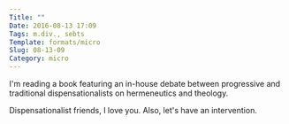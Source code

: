 ```yaml
---
Title: ""
Date: 2016-08-13 17:09
Tags: m.div., sebts
Template: formats/micro
Slug: 08-13-09
Category: micro
---
```


I'm reading a book featuring an in-house debate between progressive and traditional dispensationalists on hermeneutics and theology.

Dispensationalist friends, I love you. Also, let's have an intervention.
